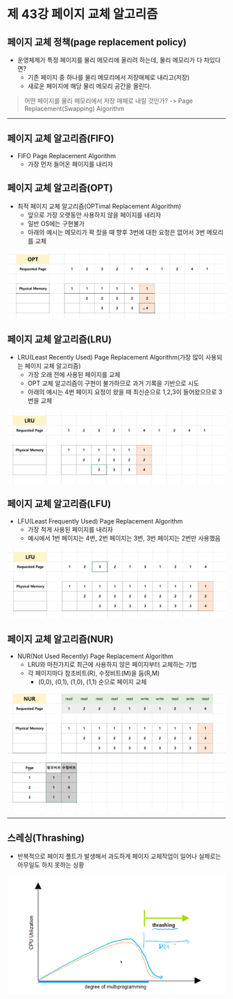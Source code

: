 # 제 43강 페이지 교체 알고리즘 
## 페이지 교체 정책(page replacement policy) 
- 운영체제가 특정 페이지를 물리 메모리에 올리려 하는데, 물리 메모리가 다 차있다면? 
  - 기존 페이지 중 하나를 물리 메모리에서 저장매체로 내리고(저장)
  - 새로운 페이지에 해당 물리 메모리 공간을 올린다. 
> 어떤 페이지를 물리 메모리에서 저장 매체로 내릴 것인가? -> Page Replacement(Swapping) Algorithm

---
## 페이지 교체 알고리즘(FIFO) 
- FIFO Page Replacement Algorithm 
  - 가장 먼저 들어온 페이지를 내리자 

## 페이지 교체 알고리즘(OPT)
- 최적 페이지 교체 알고리즘(OPTimal Replacement Algorithm)
  - 앞으로 가장 오랫동안 사용하지 않을 페이지를 내리자 
  - 일반 OS에는 구현불가      
  - 아래의 예시는 메모리가 꽉 찼을 때 향후 3번에 대한 요청은 없어서 3번 메모리를 교체

![페이지 교체 알고리즘(OPT)](../img/Optimal_Replacement_Algorithm.png)  

## 페이지 교체 알고리즘(LRU)
- LRU(Least Recently Used) Page Replacement Algorithm(가장 많이 사용되는 페이지 교체 알고리즘)
  - 가장 오래 전에 사용된 페이지를 교체 
  - OPT 교체 알고리즘이 구현이 불가하므로 과거 기록을 기반으로 시도
  - 아래의 예시는 4번 페이지 요청이 왔을 때 최신순으로 1,2,3이 들어왔으므로 3번을 교체

![페이지 교체 알고리즘(LRU)](../img/LRU_Page_Replacement_Algorithm.png) 

## 페이지 교체 알고리즘(LFU)
- LFU(Least Frequently Used) Page Replacement Algorithm 
  - 가장 적게 사용된 페이지를 내리자
  - 예시에서 1번 페이지는 4번, 2번 페이지는 3번, 3번 페이지는 2번만 사용했음
   
![페이지 교체 알고리즘(LFU)](../img/LFU_Page_Replacement_Algorithm.png)   

## 페이지 교체 알고리즘(NUR)
- NUR(Not Used Recently) Page Replacement Algorithm 
  - LRU와 마찬가지로 최근에 사용하지 않은 페이지부터 교체하는 기법 
  - 각 페이지마다 참조비트(R), 수정비트(M)을 둠(R,M)
    - (0,0), (0,1), (1,0), (1,1) 순으로 페이지 교체

![페이지 교체 알고리즘(NUR)](../img/NUR_Page_Replacement_Algorithm.png)  

---
## 스레싱(Thrashing)
- 반복적으로 페이지 폴트가 발생해서 과도하게 페이지 교체작업이 일어나 실제로는 아무일도 하지 못하는 상황 

![스레싱](../img/thrashing.png)



